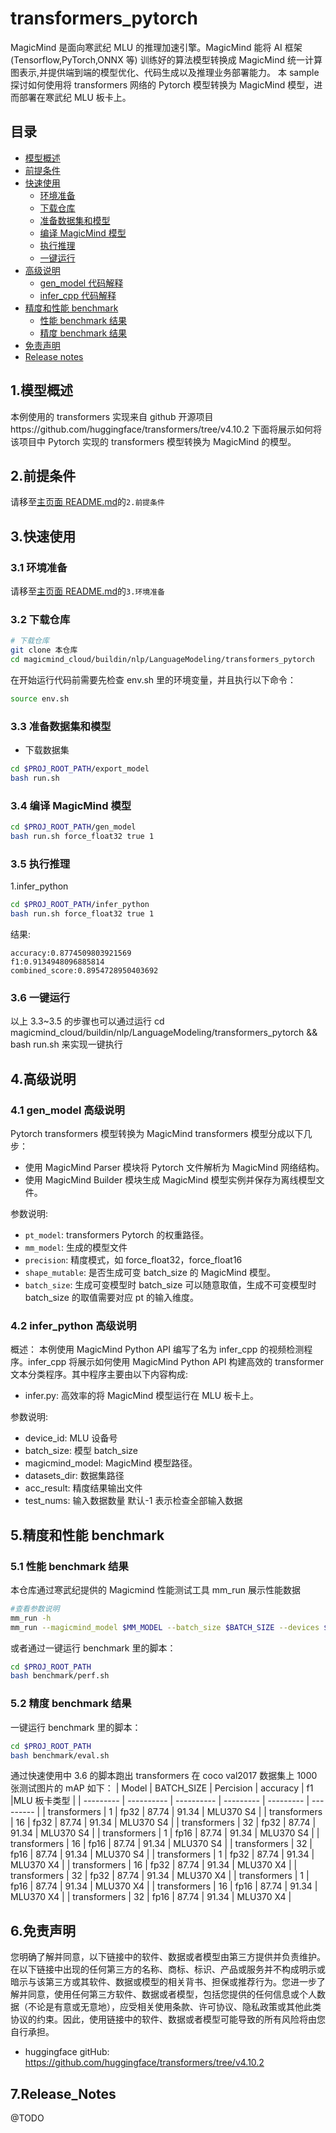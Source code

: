 # transformers_pytorch

MagicMind 是面向寒武纪 MLU 的推理加速引擎。MagicMind 能将 AI 框架(Tensorflow,PyTorch,ONNX 等)
训练好的算法模型转换成 MagicMind 统一计算图表示,并提供端到端的模型优化、代码生成以及推理业务部署能力。
本 sample 探讨如何使用将 transformers 网络的 Pytorch 模型转换为 MagicMind 模型，进而部署在寒武纪 MLU 板卡上。

## 目录

- [模型概述](#1.模型概述)
- [前提条件](#2.前提条件)
- [快速使用](#3.快速使用)
  - [环境准备](#3.1环境准备)
  - [下载仓库](#3.2下载仓库)
  - [准备数据集和模型](#3.3准备数据集和模型)
  - [编译 MagicMind 模型](#3.4编译MagicMind模型)
  - [执行推理](#3.5执行推理)
  - [一键运行](#3.6一键运行)
- [高级说明](#4.高级说明)
  - [gen_model 代码解释](#4.1gen_model代码解释)
  - [infer_cpp 代码解释](#4.2infer_python代码解释)
- [精度和性能 benchmark](#5.精度和性能benchmark)
  - [性能 benchmark 结果](#5.1性能benchmark结果)
  - [精度 benchmark 结果](#5.2精度benchmark结果)
- [免责声明](#6.免责声明)
- [Release notes](#7.Release_Notes)

## 1.模型概述

本例使用的 transformers 实现来自 github 开源项目https://github.com/huggingface/transformers/tree/v4.10.2 下面将展示如何将该项目中 Pytorch 实现的 transformers 模型转换为 MagicMind 的模型。

## 2.前提条件

请移至[主页面 README.md](../../../../README.md)的`2.前提条件`

## 3.快速使用

### 3.1 环境准备

请移至[主页面 README.md](../../../../README.md)的`3.环境准备`

### 3.2 下载仓库

```bash
# 下载仓库
git clone 本仓库
cd magicmind_cloud/buildin/nlp/LanguageModeling/transformers_pytorch
```

在开始运行代码前需要先检查 env.sh 里的环境变量，并且执行以下命令：

```bash
source env.sh
```

### 3.3 准备数据集和模型

- 下载数据集

```bash
cd $PROJ_ROOT_PATH/export_model
bash run.sh
```

### 3.4 编译 MagicMind 模型

```bash
cd $PROJ_ROOT_PATH/gen_model
bash run.sh force_float32 true 1
```

### 3.5 执行推理

1.infer_python

```bash
cd $PROJ_ROOT_PATH/infer_python
bash run.sh force_float32 true 1
```

结果:

```
accuracy:0.8774509803921569
f1:0.9134948096885814
combined_score:0.8954728950403692
```

### 3.6 一键运行

以上 3.3~3.5 的步骤也可以通过运行 cd magicmind_cloud/buildin/nlp/LanguageModeling/transformers_pytorch && bash run.sh 来实现一键执行

## 4.高级说明

### 4.1 gen_model 高级说明

Pytorch transformers 模型转换为 MagicMind transformers 模型分成以下几步：

- 使用 MagicMind Parser 模块将 Pytorch 文件解析为 MagicMind 网络结构。
- 使用 MagicMind Builder 模块生成 MagicMind 模型实例并保存为离线模型文件。

参数说明:

- `pt_model`: transformers Pytorch 的权重路径。
- `mm_model`: 生成的模型文件
- `precision`: 精度模式，如 force_float32，force_float16
- `shape_mutable`: 是否生成可变 batch_size 的 MagicMind 模型。
- `batch_size`: 生成可变模型时 batch_size 可以随意取值，生成不可变模型时 batch_size 的取值需要对应 pt 的输入维度。

### 4.2 infer_python 高级说明

概述：
本例使用 MagicMind Python API 编写了名为 infer_cpp 的视频检测程序。infer_cpp 将展示如何使用 MagicMind Python API 构建高效的 transformer 文本分类程序。其中程序主要由以下内容构成:

- infer.py: 高效率的将 MagicMind 模型运行在 MLU 板卡上。

参数说明:

- device_id: MLU 设备号
- batch_size: 模型 batch_size
- magicmind_model: MagicMind 模型路径。
- datasets_dir: 数据集路径
- acc_result: 精度结果输出文件
- test_nums: 输入数据数量 默认-1 表示检查全部输入数据

## 5.精度和性能 benchmark

### 5.1 性能 benchmark 结果

本仓库通过寒武纪提供的 Magicmind 性能测试工具 mm_run 展示性能数据

```bash
#查看参数说明
mm_run -h
mm_run --magicmind_model $MM_MODEL --batch_size $BATCH_SIZE --devices $DEV_ID --threads 1 --iterations 1000
```

或者通过一键运行 benchmark 里的脚本：

```bash
cd $PROJ_ROOT_PATH
bash benchmark/perf.sh
```

### 5.2 精度 benchmark 结果

一键运行 benchmark 里的脚本：

```bash
cd $PROJ_ROOT_PATH
bash benchmark/eval.sh
```

通过快速使用中 3.6 的脚本跑出 transformers 在 coco val2017 数据集上 1000 张测试图片的 mAP 如下：
| Model | BATCH_SIZE | Percision | accuracy | f1 |MLU 板卡类型 |
| --------- | ---------- | ---------- | --------- | --------- | --------- |
| transformers | 1 | fp32 | 87.74 | 91.34 | MLU370 S4 |
| transformers | 16 | fp32 | 87.74 | 91.34 | MLU370 S4 |
| transformers | 32 | fp32 | 87.74 | 91.34 | MLU370 S4 |
| transformers | 1 | fp16 | 87.74 | 91.34 | MLU370 S4 |
| transformers | 16 | fp16 | 87.74 | 91.34 | MLU370 S4 |
| transformers | 32 | fp16 | 87.74 | 91.34 | MLU370 S4 |
| transformers | 1 | fp32 | 87.74 | 91.34 | MLU370 X4 |
| transformers | 16 | fp32 | 87.74 | 91.34 | MLU370 X4 |
| transformers | 32 | fp32 | 87.74 | 91.34 | MLU370 X4 |
| transformers | 1 | fp16 | 87.74 | 91.34 | MLU370 X4 |
| transformers | 16 | fp16 | 87.74 | 91.34 | MLU370 X4 |
| transformers | 32 | fp16 | 87.74 | 91.34 | MLU370 X4 |

## 6.免责声明

您明确了解并同意，以下链接中的软件、数据或者模型由第三方提供并负责维护。在以下链接中出现的任何第三方的名称、商标、标识、产品或服务并不构成明示或暗示与该第三方或其软件、数据或模型的相关背书、担保或推荐行为。您进一步了解并同意，使用任何第三方软件、数据或者模型，包括您提供的任何信息或个人数据（不论是有意或无意地），应受相关使用条款、许可协议、隐私政策或其他此类协议的约束。因此，使用链接中的软件、数据或者模型可能导致的所有风险将由您自行承担。

- huggingface gitHub: https://github.com/huggingface/transformers/tree/v4.10.2

## 7.Release_Notes

@TODO
